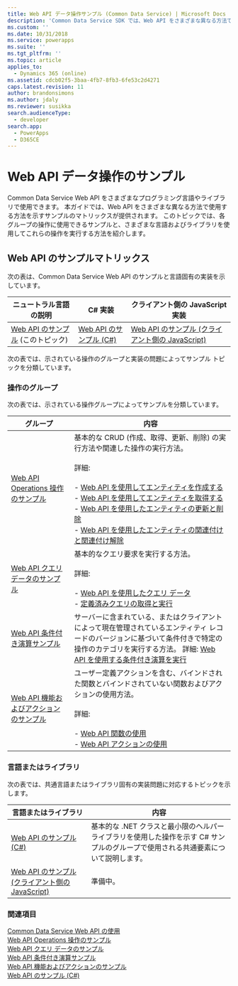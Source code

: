 ```yaml
---
title: Web API データ操作サンプル (Common Data Service) | Microsoft Docs
description: 'Common Data Service SDK では、Web API をさまざまな異なる方法で使用する方法を示すサンプルのマトリックスが提供されます。 ここから C# および JavaScript の基本操作、クエリ データ、条件付き演算および機能およびアクションのサンプルの実装を表示します。'
ms.custom: ''
ms.date: 10/31/2018
ms.service: powerapps
ms.suite: ''
ms.tgt_pltfrm: ''
ms.topic: article
applies_to:
  - Dynamics 365 (online)
ms.assetid: cdcb02f5-3baa-4fb7-8fb3-6fe53c2d4271
caps.latest.revision: 11
author: brandonsimons
ms.author: jdaly
ms.reviewer: susikka
search.audienceType:
  - developer
search.app:
  - PowerApps
  - D365CE
---
```

# <a name="web-api-data-operations-samples"></a>Web API データ操作のサンプル

Common Data Service Web API をさまざまなプログラミング言語やライブラリで使用できます。 本ガイドでは、Web API をさまざまな異なる方法で使用する方法を示すサンプルのマトリックスが提供されます。 このトピックでは、各グループの操作に使用できるサンプルと、さまざまな言語およびライブラリを使用してこれらの操作を実行する方法を紹介します。

<!-- TODO:
> [!NOTE]
> With the availability of the new [Xrm.WebApi](../clientapi/reference/xrm-webapi.md) client API methods, we are working on updating the client-side JavaScript samples to use the new client API methods. Check back soon.   -->
  
## <a name="web-api-sample-matrix"></a>Web API のサンプルマトリックス

次の表は、Common Data Service Web API のサンプルと言語固有の実装を示しています。  
  
|ニュートラル言語の説明|C# 実装|クライアント側の JavaScript 実装|  
|-----------------------------------|------------------------|--------------------------------------------|  
|[Web API のサンプル](web-api-samples.md) (このトピック)|[Web API のサンプル (C#)](web-api-samples-csharp.md)|[Web API のサンプル (クライアント側の JavaScript)](web-api-samples-client-side-javascript.md)|  
<!-- TODO:
|[Web API Basic Operations Sample](web-api-basic-operations-sample.md)|[Web API Basic Operations Sample (C#)](samples/basic-operations-csharp.md)|Under construction. See [Xrm.WebApi](../clientapi/reference/xrm-webapi.md)|  
|[Web API Query Data Sample](web-api-query-data-sample.md)|[Web API Query Data Sample (C#)](samples/query-data-csharp.md)|Under construction. See [Xrm.WebApi](../clientapi/reference/xrm-webapi.md)|   
|[Web API Conditional Operations Sample](web-api-conditional-operations-sample.md)|[Web API Conditional Operations Sample (C#)](samples/conditional-operations-csharp.md)|Under construction. See [Xrm.WebApi](../clientapi/reference/xrm-webapi.md)|  
|[Web API Functions and Actions Sample](web-api-functions-actions-sample.md)|[Web API Functions and Actions Sample (C#)](samples/functions-actions-csharp.md)|Under construction. See [Xrm.WebApi](../clientapi/reference/xrm-webapi.md)|  -->
  
 次の表では、示されている操作のグループと実装の問題によってサンプル トピックを分類しています。  
  
### <a name="groups-of-operations"></a>操作のグループ
 
次の表では、示されている操作グループによってサンプルを分類しています。  
  
|グループ|内容|  
|-----------|-----------------|  
|[Web API Operations 操作のサンプル](web-api-basic-operations-sample.md)|基本的な CRUD (作成、取得、更新、削除) の実行方法や関連した操作の実行方法。<br /><br /> 詳細: <br /><br /> -   [Web API を使用してエンティティを作成する](create-entity-web-api.md)<br />-   [Web API を使用してエンティティを取得する](retrieve-entity-using-web-api.md)<br />-   [Web API を使用したエンティティの更新と削除](update-delete-entities-using-web-api.md)<br />-   [Web API を使用したエンティティの関連付けと関連付け解除](associate-disassociate-entities-using-web-api.md)|  
|[Web API クエリ データのサンプル](web-api-query-data-sample.md)|基本的なクエリ要求を実行する方法。<br /><br /> 詳細: <br /><br /> -   [Web API を使用したクエリ データ](query-data-web-api.md)<br />-   [定義済みクエリの取得と実行](retrieve-and-execute-predefined-queries.md)|  
|[Web API 条件付き演算サンプル](web-api-conditional-operations-sample.md)|サーバーに含まれている、またはクライアントによって現在管理されているエンティティ レコードのバージョンに基づいて条件付きで特定の操作のカテゴリを実行する方法。 詳細: [Web API を使用する条件付き演算を実行](perform-conditional-operations-using-web-api.md)|  
|[Web API 機能およびアクションのサンプル](web-api-functions-actions-sample.md)|ユーザー定義アクションを含む、バインドされた関数とバインドされていない関数およびアクションの使用方法。<br /><br /> 詳細: <br /><br /> -   [Web API 関数の使用](use-web-api-functions.md)<br />-   [Web API アクションの使用](use-web-api-actions.md)|  
  
### <a name="language-or-library"></a>言語またはライブラリ
 
次の表では、共通言語またはライブラリ固有の実装問題に対応するトピックを示します。  
  
|言語またはライブラリ|内容|  
|-------------------------|-----------------|  
|[Web API のサンプル (C#)](web-api-samples-csharp.md)|基本的な .NET クラスと最小限のヘルパー ライブラリを使用した操作を示す C# サンプルのグループで使用される共通要素について説明します。|  
|[Web API のサンプル (クライアント側の JavaScript)](web-api-samples-client-side-javascript.md)|準備中。|  
  
### <a name="see-also"></a>関連項目

[Common Data Service Web API の使用](overview.md)<br />
[Web API Operations 操作のサンプル](web-api-basic-operations-sample.md)<br />
[Web API クエリ データのサンプル](web-api-query-data-sample.md)<br />
[Web API 条件付き演算サンプル](web-api-conditional-operations-sample.md)<br />
[Web API 機能およびアクションのサンプル](web-api-functions-actions-sample.md)<br />
[Web API のサンプル (C#)](web-api-samples-csharp.md)<br />
